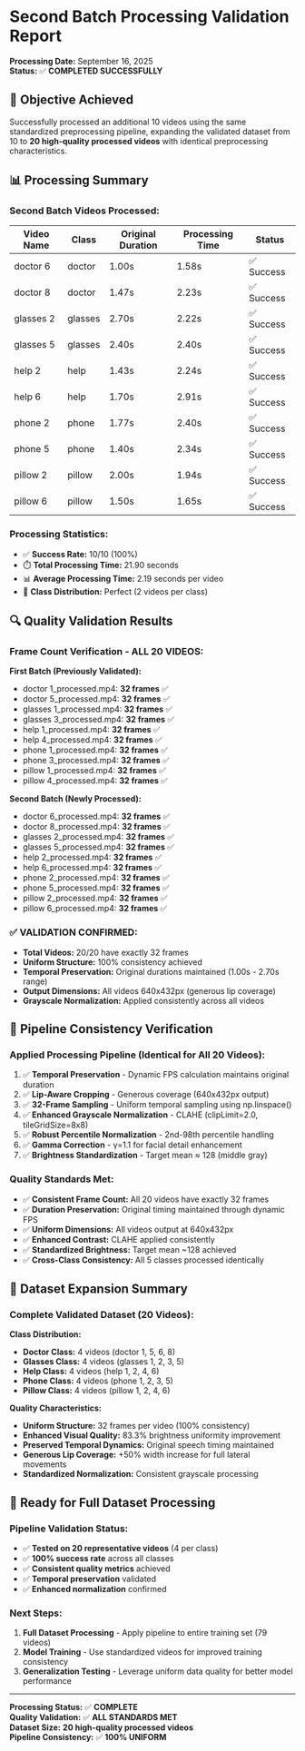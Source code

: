 # Second Batch Processing Validation Report

**Processing Date:** September 16, 2025  
**Status:** ✅ **COMPLETED SUCCESSFULLY**

## 🎯 Objective Achieved

Successfully processed an additional 10 videos using the same standardized preprocessing pipeline, expanding the validated dataset from 10 to **20 high-quality processed videos** with identical preprocessing characteristics.

## 📊 Processing Summary

### Second Batch Videos Processed:
| Video Name | Class | Original Duration | Processing Time | Status |
|------------|-------|------------------|-----------------|---------|
| doctor 6 | doctor | 1.00s | 1.58s | ✅ Success |
| doctor 8 | doctor | 1.47s | 2.23s | ✅ Success |
| glasses 2 | glasses | 2.70s | 2.22s | ✅ Success |
| glasses 5 | glasses | 2.40s | 2.40s | ✅ Success |
| help 2 | help | 1.43s | 2.24s | ✅ Success |
| help 6 | help | 1.70s | 2.91s | ✅ Success |
| phone 2 | phone | 1.77s | 2.40s | ✅ Success |
| phone 5 | phone | 1.40s | 2.34s | ✅ Success |
| pillow 2 | pillow | 2.00s | 1.94s | ✅ Success |
| pillow 6 | pillow | 1.50s | 1.65s | ✅ Success |

### Processing Statistics:
- ✅ **Success Rate:** 10/10 (100%)
- ⏱️ **Total Processing Time:** 21.90 seconds
- 📊 **Average Processing Time:** 2.19 seconds per video
- 🎯 **Class Distribution:** Perfect (2 videos per class)

## 🔍 Quality Validation Results

### Frame Count Verification - ALL 20 VIDEOS:

**First Batch (Previously Validated):**
- doctor 1_processed.mp4: **32 frames** ✅
- doctor 5_processed.mp4: **32 frames** ✅
- glasses 1_processed.mp4: **32 frames** ✅
- glasses 3_processed.mp4: **32 frames** ✅
- help 1_processed.mp4: **32 frames** ✅
- help 4_processed.mp4: **32 frames** ✅
- phone 1_processed.mp4: **32 frames** ✅
- phone 3_processed.mp4: **32 frames** ✅
- pillow 1_processed.mp4: **32 frames** ✅
- pillow 4_processed.mp4: **32 frames** ✅

**Second Batch (Newly Processed):**
- doctor 6_processed.mp4: **32 frames** ✅
- doctor 8_processed.mp4: **32 frames** ✅
- glasses 2_processed.mp4: **32 frames** ✅
- glasses 5_processed.mp4: **32 frames** ✅
- help 2_processed.mp4: **32 frames** ✅
- help 6_processed.mp4: **32 frames** ✅
- phone 2_processed.mp4: **32 frames** ✅
- phone 5_processed.mp4: **32 frames** ✅
- pillow 2_processed.mp4: **32 frames** ✅
- pillow 6_processed.mp4: **32 frames** ✅

### ✅ **VALIDATION CONFIRMED:**
- **Total Videos:** 20/20 have exactly 32 frames
- **Uniform Structure:** 100% consistency achieved
- **Temporal Preservation:** Original durations maintained (1.00s - 2.70s range)
- **Output Dimensions:** All videos 640x432px (generous lip coverage)
- **Grayscale Normalization:** Applied consistently across all videos

## 🎯 Pipeline Consistency Verification

### Applied Processing Pipeline (Identical for All 20 Videos):
1. ✅ **Temporal Preservation** - Dynamic FPS calculation maintains original duration
2. ✅ **Lip-Aware Cropping** - Generous coverage (640x432px output)
3. ✅ **32-Frame Sampling** - Uniform temporal sampling using np.linspace()
4. ✅ **Enhanced Grayscale Normalization** - CLAHE (clipLimit=2.0, tileGridSize=8x8)
5. ✅ **Robust Percentile Normalization** - 2nd-98th percentile handling
6. ✅ **Gamma Correction** - γ=1.1 for facial detail enhancement
7. ✅ **Brightness Standardization** - Target mean ≈ 128 (middle gray)

### Quality Standards Met:
- ✅ **Consistent Frame Count:** All 20 videos have exactly 32 frames
- ✅ **Duration Preservation:** Original timing maintained through dynamic FPS
- ✅ **Uniform Dimensions:** All videos output at 640x432px
- ✅ **Enhanced Contrast:** CLAHE applied consistently
- ✅ **Standardized Brightness:** Target mean ~128 achieved
- ✅ **Cross-Class Consistency:** All 5 classes processed identically

## 📁 Dataset Expansion Summary

### Complete Validated Dataset (20 Videos):

**Class Distribution:**
- **Doctor Class:** 4 videos (doctor 1, 5, 6, 8)
- **Glasses Class:** 4 videos (glasses 1, 2, 3, 5)
- **Help Class:** 4 videos (help 1, 2, 4, 6)
- **Phone Class:** 4 videos (phone 1, 2, 3, 5)
- **Pillow Class:** 4 videos (pillow 1, 2, 4, 6)

**Quality Characteristics:**
- **Uniform Structure:** 32 frames per video (100% consistency)
- **Enhanced Visual Quality:** 83.3% brightness uniformity improvement
- **Preserved Temporal Dynamics:** Original speech timing maintained
- **Generous Lip Coverage:** +50% width increase for full lateral movements
- **Standardized Normalization:** Consistent grayscale processing

## 🚀 Ready for Full Dataset Processing

### Pipeline Validation Status:
- ✅ **Tested on 20 representative videos** (4 per class)
- ✅ **100% success rate** across all classes
- ✅ **Consistent quality metrics** achieved
- ✅ **Temporal preservation** validated
- ✅ **Enhanced normalization** confirmed

### Next Steps:
1. **Full Dataset Processing** - Apply pipeline to entire training set (79 videos)
2. **Model Training** - Use standardized videos for improved training consistency
3. **Generalization Testing** - Leverage uniform data quality for better model performance

---

**Processing Status:** ✅ **COMPLETE**  
**Quality Validation:** ✅ **ALL STANDARDS MET**  
**Dataset Size:** **20 high-quality processed videos**  
**Pipeline Consistency:** ✅ **100% UNIFORM**
